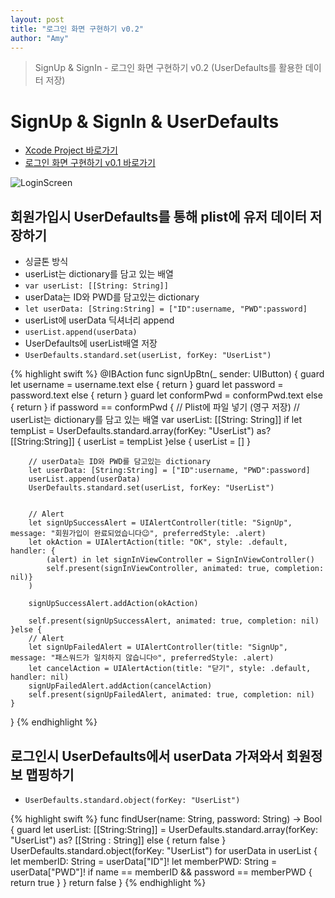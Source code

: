 ```yaml
---
layout: post
title: "로그인 화면 구현하기 v0.2"
author: "Amy"
---
```


> SignUp & SignIn - 로그인 화면 구현하기 v0.2 (UserDefaults를 활용한 데이터 저장)

# SignUp & SignIn & UserDefaults
- [Xcode Project 바로가기](https://github.com/amywork/tastySwift/tree/master/0927_LoginUserDefault/0927_SignUp)
- [로그인 화면 구현하기 v0.1 바로가기](https://amywork.github.io/2017-09-28/SignUpSignInV01)

![LoginScreen](https://i.pinimg.com/originals/d2/16/a2/d216a20c76bb482cb25ac42135975f16.png)

## 회원가입시 UserDefaults를 통해 plist에 유저 데이터 저장하기
- 싱글톤 방식
- userList는 dictionary를 담고 있는 배열
- `var userList: [[String: String]]`
- userData는 ID와 PWD를 담고있는 dictionary
- `let userData: [String:String] = ["ID":username, "PWD":password]`
- userList에 userData 딕셔너리 append
- `userList.append(userData)`
- UserDefaults에 userList배열 저장
- `UserDefaults.standard.set(userList, forKey: "UserList")`


{% highlight swift %}
@IBAction func signUpBtn(_ sender: UIButton) {
    guard let username = username.text else { return }
    guard let password = password.text else { return }
    guard let conformPwd = conformPwd.text else { return }
    if password == conformPwd {
        // Plist에 파일 넣기 (영구 저장)
        // userList는 dictionary를 담고 있는 배열
        var userList: [[String: String]]
        if let tempList = UserDefaults.standard.array(forKey: "UserList") as? [[String:String]] {
            userList = tempList
        }else {
            userList = []
        }
    
        // userData는 ID와 PWD를 담고있는 dictionary
        let userData: [String:String] = ["ID":username, "PWD":password]
        userList.append(userData)
        UserDefaults.standard.set(userList, forKey: "UserList")
        
        
        // Alert
        let signUpSuccessAlert = UIAlertController(title: "SignUp", message: "회원가입이 완료되었습니다😉", preferredStyle: .alert)
        let okAction = UIAlertAction(title: "OK", style: .default, handler: {
            (alert) in let signInViewController = SignInViewController()
            self.present(signInViewController, animated: true, completion: nil)}
        )
        
        signUpSuccessAlert.addAction(okAction)
        
        self.present(signUpSuccessAlert, animated: true, completion: nil)
    }else {
        // Alert
        let signUpFailedAlert = UIAlertController(title: "SignUp", message: "패스워드가 일치하지 않습니다☹️", preferredStyle: .alert)
        let cancelAction = UIAlertAction(title: "닫기", style: .default, handler: nil)
        signUpFailedAlert.addAction(cancelAction)
        self.present(signUpFailedAlert, animated: true, completion: nil)
    }
}
{% endhighlight %}

## 로그인시 UserDefaults에서 userData 가져와서 회원정보 맵핑하기
- `UserDefaults.standard.object(forKey: "UserList")`

{% highlight swift %}
func findUser(name: String, password: String) -> Bool {
    guard let userList: [[String:String]] = UserDefaults.standard.array(forKey: "UserList") as? [[String : String]] else { return false }
    UserDefaults.standard.object(forKey: "UserList")
    for userData in userList {
        let memberID: String = userData["ID"]!
        let memberPWD: String = userData["PWD"]!
        if name == memberID && password == memberPWD {
            return true
        }
    }
    return false
}
{% endhighlight %}